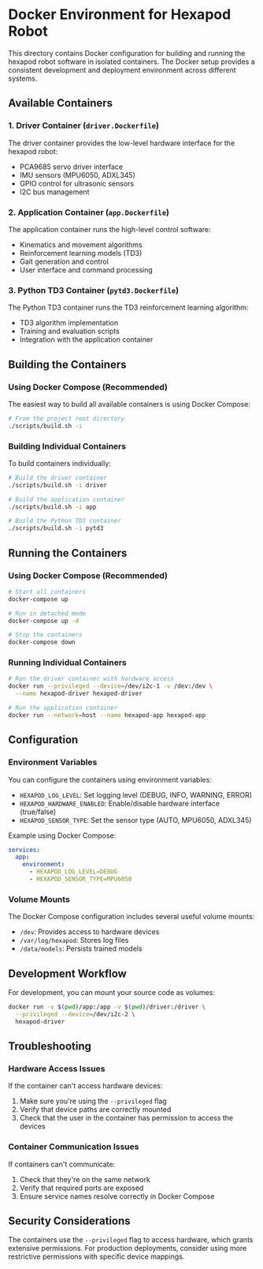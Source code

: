 # Docker Environment for Hexapod Robot

This directory contains Docker configuration for building and running the hexapod robot software in isolated containers. The Docker setup provides a consistent development and deployment environment across different systems.

## Available Containers

### 1. Driver Container (`driver.Dockerfile`)

The driver container provides the low-level hardware interface for the hexapod robot:

- PCA9685 servo driver interface
- IMU sensors (MPU6050, ADXL345)
- GPIO control for ultrasonic sensors
- I2C bus management

### 2. Application Container (`app.Dockerfile`)

The application container runs the high-level control software:

- Kinematics and movement algorithms
- Reinforcement learning models (TD3)
- Gait generation and control
- User interface and command processing

### 3. Python TD3 Container (`pytd3.Dockerfile`)

The Python TD3 container runs the TD3 reinforcement learning algorithm:

- TD3 algorithm implementation
- Training and evaluation scripts
- Integration with the application container

## Building the Containers

### Using Docker Compose (Recommended)

The easiest way to build all available containers is using Docker Compose:

```bash
# From the project root directory
./scripts/build.sh -i
```

### Building Individual Containers

To build containers individually:

```bash
# Build the driver container
./scripts/build.sh -i driver

# Build the application container
./scripts/build.sh -i app

# Build the Python TD3 container
./scripts/build.sh -i pytd3
```

## Running the Containers

### Using Docker Compose (Recommended)

```bash
# Start all containers
docker-compose up

# Run in detached mode
docker-compose up -d

# Stop the containers
docker-compose down
```

### Running Individual Containers

```bash
# Run the driver container with hardware access
docker run --privileged --device=/dev/i2c-1 -v /dev:/dev \
  --name hexapod-driver hexapod-driver

# Run the application container
docker run --network=host --name hexapod-app hexapod-app
```

## Configuration

### Environment Variables

You can configure the containers using environment variables:

- `HEXAPOD_LOG_LEVEL`: Set logging level (DEBUG, INFO, WARNING, ERROR)
- `HEXAPOD_HARDWARE_ENABLED`: Enable/disable hardware interface (true/false)
- `HEXAPOD_SENSOR_TYPE`: Set the sensor type (AUTO, MPU6050, ADXL345)

Example using Docker Compose:

```yaml
services:
  app:
    environment:
      - HEXAPOD_LOG_LEVEL=DEBUG
      - HEXAPOD_SENSOR_TYPE=MPU6050
```

### Volume Mounts

The Docker Compose configuration includes several useful volume mounts:

- `/dev`: Provides access to hardware devices
- `/var/log/hexapod`: Stores log files
- `/data/models`: Persists trained models

## Development Workflow

For development, you can mount your source code as volumes:

```bash
docker run -v $(pwd)/app:/app -v $(pwd)/driver:/driver \
  --privileged --device=/dev/i2c-2 \
  hexapod-driver
```

## Troubleshooting

### Hardware Access Issues

If the container can't access hardware devices:

1. Make sure you're using the `--privileged` flag
2. Verify that device paths are correctly mounted
3. Check that the user in the container has permission to access the devices

### Container Communication Issues

If containers can't communicate:

1. Check that they're on the same network
2. Verify that required ports are exposed
3. Ensure service names resolve correctly in Docker Compose

## Security Considerations

The containers use the `--privileged` flag to access hardware, which grants extensive permissions. For production deployments, consider using more restrictive permissions with specific device mappings.
